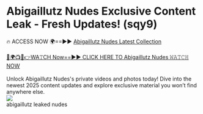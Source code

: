 # Abigaillutz Nudes Exclusive Content Leak - Fresh Updates! (sqy9)

🔥 ACCESS NOW 🌍==►► <a href="https://tinyurl.com/2mz8nhtm" rel="nofollow">Abigaillutz Nudes Latest Collection</a>
<br><br>
[🔴🌍📺📱👉WA𝚃CH Now==►► CLICK HERE TO Abigaillutz Nudes 𝚆𝙰𝚃𝙲𝙷 NOW](https://tinyurl.com/2mz8nhtm)
<br><br>
Unlock Abigaillutz Nudes's private videos and photos today! Dive into the newest 2025 content updates and explore exclusive material you won’t find anywhere else.
<br>
<a href="https://tinyurl.com/2mz8nhtm" rel="nofollow" data-target="animated-image.originalLink"><img src="https://camo.githubusercontent.com/8a4f000d20f83aca3bf7ec5f350d767afa0574a8a352519fd8cfa583a6f93a33/68747470733a2f2f692e696d6775722e636f6d2f644a486b345a712e676966" data-canonical-src="https://i.imgur.com/dJHk4Zq.gif" style="max-width: 100%; display: inline-block;" data-target="animated-image.originalImage"></a>
<br>
abigaillutz leaked nudes